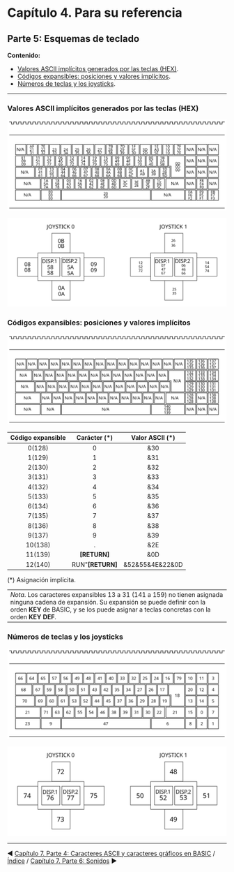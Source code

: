 # Capítulo 4. Para su referencia
## Parte 5: Esquemas de teclado

**Contenido:**

* [Valores ASCII implícitos generados por las teclas (HEX)](#valores-ascii-implícitos-generados-por-las-teclas-hex).
* [Códigos expansibles: posiciones y valores implícitos](#códigos-expansibles-posiciones-y-valores-implícitos).
* [Números de teclas y los joysticks](#números-de-teclas-y-los-joysticks).

***



### Valores ASCII implícitos generados por las teclas (HEX)

![](svg/c07-p05-i01.svg)



![](svg/c07-p05-i02.svg)

### Códigos expansibles: posiciones y valores implícitos

![](svg/c07-p05-i03.svg)



| Código expansible | Carácter (*) | Valor ASCII (*) |
| :---------------: | :----------: | :-------------: |
|      0(128)       |      0       |       &30       |
|      1(129)       |      1       |       &31       |
|      2(130)       |      2       |       &32       |
|      3(131)       |      3       |       &33       |
|      4(132)       |      4       |       &34       |
|      5(133)       |      5       |       &35       |
|      6(134)       |      6       |       &36       |
|      7(135)       |      7       |       &37       |
|      8(136)       |      8       |       &38       |
|      9(137)       |      9       |       &39       |
|      10(138)      |      .       |       &2E       |
|      11(139)      |   **[RETURN]**   |       &0D       |
|      12(140)      | RUN"**[RETURN]** | &52&55&4E&22&0D |

(*) Asignación implícita.

<table>
<tr><td>
<i>Nota</i>. Los caracteres expansibles 13 a 31 (141 a 159) no tienen asignada ninguna cadena de expansión. Su expansión se puede definir con la orden <b>KEY</b> de BASIC, y se los puede asignar a teclas concretas con  la orden <b>KEY DEF</b>.
</td></tr>
</table>

### Números de teclas y los joysticks

![](svg/c07-p05-i04.svg)



![](svg/c07-p05-i05.svg)

***

&#9664; [Capítulo 7. Parte 4: Caracteres ASCII y caracteres gráficos en BASIC](7.04.-Caracteres-ASCII-y-caracteres-gráficos-en-BASIC.md)   /  [Índice](0.03.-Contenido.md)  /   [Capítulo 7. Parte 6: Sonidos](7.06.-Sonidos.md) &#9654;

